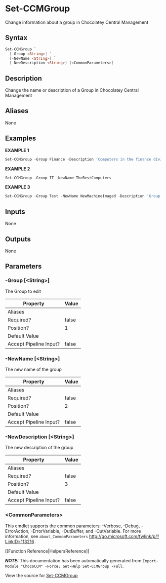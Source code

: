 # Set-CCMGroup

<!-- This documentation is automatically generated from /Set-CCMGroup.ps1 using GenerateDocs.ps1. Contributions are welcome at the original location(s). -->

Change information about a group in Chocolatey Central Management

## Syntax

~~~powershell
Set-CCMGroup `
  [-Group <String>] `
  [-NewName <String>] `
  [-NewDescription <String>] [<CommonParameters>]
~~~

## Description

Change the name or description of a Group in Chocolatey Central Management


## Aliases

None

## Examples

 **EXAMPLE 1**

~~~powershell
Set-CCMGroup -Group Finance -Description 'Computers in the finance division'

~~~

**EXAMPLE 2**

~~~powershell
Set-CCMGroup -Group IT -NewName TheBestComputers

~~~

**EXAMPLE 3**

~~~powershell
Set-CCMGroup -Group Test -NewName NewMachineImaged -Description 'Group for freshly imaged machines needing a baseline package pushed to them'

~~~ 

## Inputs

None

## Outputs

None

## Parameters

###  -Group [&lt;String&gt;]
The Group to edit

Property               | Value
---------------------- | -----
Aliases                | 
Required?              | false
Position?              | 1
Default Value          | 
Accept Pipeline Input? | false
 
###  -NewName [&lt;String&gt;]
The new name of the group

Property               | Value
---------------------- | -----
Aliases                | 
Required?              | false
Position?              | 2
Default Value          | 
Accept Pipeline Input? | false
 
###  -NewDescription [&lt;String&gt;]
The new description of the group

Property               | Value
---------------------- | -----
Aliases                | 
Required?              | false
Position?              | 3
Default Value          | 
Accept Pipeline Input? | false
 
### &lt;CommonParameters&gt;

This cmdlet supports the common parameters: -Verbose, -Debug, -ErrorAction, -ErrorVariable, -OutBuffer, and -OutVariable. For more information, see `about_CommonParameters` http://go.microsoft.com/fwlink/p/?LinkID=113216 .



[[Function Reference|HelpersReference]]

***NOTE:*** This documentation has been automatically generated from `Import-Module "ChocoCCM" -Force; Get-Help Set-CCMGroup -Full`.

View the source for [Set-CCMGroup](/Set-CCMGroup.ps1)
